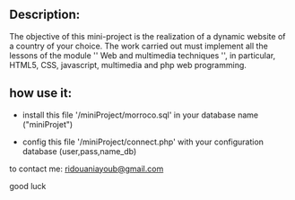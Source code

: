 ## Description:
The objective of this mini-project is the realization of a dynamic website of a country of your choice. The work carried out must implement all the lessons of the module '' Web and multimedia techniques '', in particular, HTML5, CSS, javascript, multimedia and php web programming. 

## how use it:
- install this file '/miniProject/morroco.sql' in your database name ("miniProjet")

- config this file '/miniProject/connect.php' with your configuration database (user,pass,name_db)

to contact me: ridouaniayoub@gmail.com

good luck

